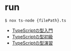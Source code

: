 # run

```
$ nox ts-node {filePath}.ts
```

* [TypeScriptの型入門](https://qiita.com/uhyo/items/e2fdef2d3236b9bfe74a)
* [TypeScriptの型初級](https://qiita.com/uhyo/items/da21e2b3c10c8a03952f)
* [TypeScriptの型演習](https://qiita.com/uhyo/items/e4f54ef3b87afdd65546)
